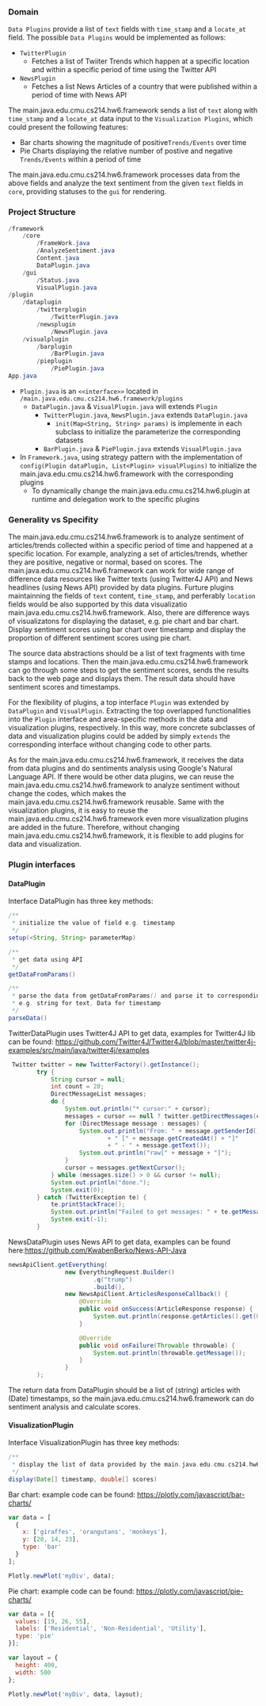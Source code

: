 ### Domain

`Data Plugins` provide a list of `text` fields with `time_stamp` and a `locate_at` field. The possible `Data Plugins` would be implemented as follows:

-   `TwitterPlugin`
    -   Fetches a list of Twiiter Trends which happen at a specific location and within a specific period of time using the Twitter API
-   `NewsPlugin`
    -   Fetches a list News Articles of a country that were published within a period of time with News API

The main.java.edu.cmu.cs214.hw6.framework sends a list of `text` along with `time_stamp` and a `locate_at` data input to the `Visualization Plugins`, which could present the following features:

-   Bar charts showing the magnitude of positive`Trends/Events` over time
-   Pie Charts displaying the relative number of postive and negative `Trends/Events` within a period of time

The main.java.edu.cmu.cs214.hw6.framework processes data from the above fields and analyze the text sentiment from the given `text` fields in `core`, providing statuses to the `gui` for rendering.

### Project Structure

```java
/framework
    /core
        /FrameWork.java
        /AnalyzeSentiment.java
        Content.java
        DataPlugin.java
    /gui
        /Status.java
        VisualPlugin.java
/plugin
    /dataplugin
        /twitterplugin
            /TwitterPlugin.java
        /newsplugin
            /NewsPlugin.java
    /visualplugin
        /barplugin
            /BarPlugin.java
        /pieplugin
            /PiePlugin.java 
App.java
```

-   `Plugin.java` is an `<<interface>>` located in `/main.java.edu.cmu.cs214.hw6.framework/plugins`
    -   `DataPlugin.java` & `VisualPlugin.java` will extends `Plugin`
        -   `TwitterPlugin.java`, `NewsPlugin.java` extends `DataPlugin.java`
            -   `init(Map<String, String> params)` is implemente in each subclass to initialize the parameterize the corresponding datasets
        -   `BarPlugin.java` & `PiePlugin.java` extends `VisualPlugin.java`
-   In `Framework.java`, using strategy pattern with the implementation of `config(Plugin dataPlugin, List<Plugin> visualPlugins)` to initialize the main.java.edu.cmu.cs214.hw6.framework with the corresponding plugins
    -   To dynamically change the main.java.edu.cmu.cs214.hw6.plugin at runtime and delegation work to the specific plugins

### Generality vs Specifity

The main.java.edu.cmu.cs214.hw6.framework is to analyze sentiment of articles/trends collected within a specific period of time and happened at a specific location. For example, analyzing a set of articles/trends, whether they are positive, negative or normal, based on scores. The main.java.edu.cmu.cs214.hw6.framework can work for wide range of difference data resources like Twitter texts (using Twitter4J API) and News headlines (using News API) provided by data plugins. Furture plugins maintainning the fields of `text` content, `time_stamp`, and perferably `location` fields would be also supported by this data visualizatio main.java.edu.cmu.cs214.hw6.framework. Also, there are difference ways of visualizatons for displaying the dataset, e.g. pie chart and bar chart. Display sentiment scores using bar chart over timestamp and display the proportion of different sentiment scores using pie chart.

The source data abstractions should be a list of text fragments with time stamps and locations. Then the main.java.edu.cmu.cs214.hw6.framework can go through some steps to get the sentiment scores, sends the results back to the web page and displays them. The result data should have sentiment scores and timestamps.

For the flexibility of plugins, a top interface `Plugin` was extended by `DataPlugin` and `VisualPlugin`. Extracting the top overlapped functionalities into the `Plugin` interface and area-specific methods in the data and visualization plugins, respectively. In this way, more concrete subclasses of data and visualization plugins could be added by simply `extends` the corresponding interface without changing code to other parts.

As for the main.java.edu.cmu.cs214.hw6.framework, it receives the data from data plugins and do sentiments analysis using Google's Natural Language API. If there would be other data plugins, we can reuse the main.java.edu.cmu.cs214.hw6.framework to analyze sentiment without change the codes, which makes the main.java.edu.cmu.cs214.hw6.framework reusable. Same with the visualization plugins, it is easy to reuse the main.java.edu.cmu.cs214.hw6.framework even more visualization plugins are added in the future. Therefore, without changing main.java.edu.cmu.cs214.hw6.framework, it is flexible to add plugins for data and visualization.

### Plugin interfaces

#### DataPlugin

Interface DataPlugin has three key methods:

```java
/**
 * initialize the value of field e.g. timestamp
 */
setup(<String, String> parameterMap)

/**
 * get data using API
 */
getDataFromParams()

/**
 * parse the data from getDataFromParams() and parse it to corresponding type
 * e.g. string for text, Data for timestamp
 */
parseData()
```

TwitterDataPlugin uses Twitter4J API to get data, examples for Twitter4J lib can be found: https://github.com/Twitter4J/Twitter4J/blob/master/twitter4j-examples/src/main/java/twitter4j/examples

```java
 Twitter twitter = new TwitterFactory().getInstance();
        try {
            String cursor = null;
            int count = 20;
            DirectMessageList messages;
            do {
                System.out.println("* cursor:" + cursor);
                messages = cursor == null ? twitter.getDirectMessages(count) : twitter.getDirectMessages(count, cursor);
                for (DirectMessage message : messages) {
                    System.out.println("From: " + message.getSenderId() + " id:" + message.getId()
                            + " [" + message.getCreatedAt() + "]"
                            + " - " + message.getText());
                    System.out.println("raw[" + message + "]");
                }
                cursor = messages.getNextCursor();
            } while (messages.size() > 0 && cursor != null);
            System.out.println("done.");
            System.exit(0);
        } catch (TwitterException te) {
            te.printStackTrace();
            System.out.println("Failed to get messages: " + te.getMessage());
            System.exit(-1);
        }
```

NewsDataPlugin uses News API to get data, examples can be found here:https://github.com/KwabenBerko/News-API-Java

```java
newsApiClient.getEverything(
                new EverythingRequest.Builder()
                        .q("trump")
                        .build(),
                new NewsApiClient.ArticlesResponseCallback() {
                    @Override
                    public void onSuccess(ArticleResponse response) {
                        System.out.println(response.getArticles().get(0).getTitle());
                    }

                    @Override
                    public void onFailure(Throwable throwable) {
                        System.out.println(throwable.getMessage());
                    }
                }
        );
```

The return data from DataPlugin should be a list of (string) articles with (Date) timestamps, so the main.java.edu.cmu.cs214.hw6.framework can do sentiment analysis and calculate scores.

#### VisualizationPlugin

Interface VisualizationPlugin has three key methods:

```java
/**
 * display the list of data provided by the main.java.edu.cmu.cs214.hw6.framework
 */
display(Date[] timestamp, double[] scores)

```

Bar chart:
example code can be found: https://plotly.com/javascript/bar-charts/

```JavaScript
var data = [
  {
    x: ['giraffes', 'orangutans', 'monkeys'],
    y: [20, 14, 23],
    type: 'bar'
  }
];

Plotly.newPlot('myDiv', data);
```

Pie chart:
example code can be found: https://plotly.com/javascript/pie-charts/

```JavaScript
var data = [{
  values: [19, 26, 55],
  labels: ['Residential', 'Non-Residential', 'Utility'],
  type: 'pie'
}];

var layout = {
  height: 400,
  width: 500
};

Plotly.newPlot('myDiv', data, layout);

```
